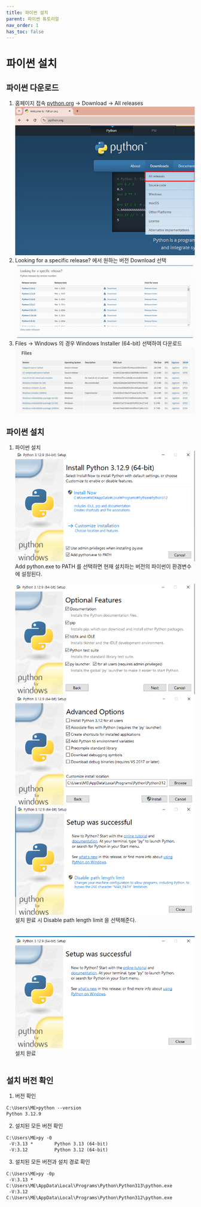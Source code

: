```yaml
---
title: 파이썬 설치
parent: 파이썬 튜토리얼
nav_order: 1
has_toc: false
---
```

# 파이썬 설치

## 파이썬 다운로드  

1. 홈페이지 접속 [python.org](https://python.org) -> Download -> All releases  
![](파이썬_설치_001.png)
2. Looking for a specific release? 에서 원하는 버전 Download 선택  
![](파이썬_설치_002.png)
3. Files -> Windows 의 경우 Windows Installer (64-bit) 선택하여 다운로드  
![](파이썬_설치_003.png)

## 파이썬 설치  

1. 파이썬 설치  
![](파이썬_설치_004.png)  
Add python.exe to PATH 를 선택하면 현재 설치하는 버전의 파이썬이 환경변수에 설정된다.<br><br>
![](파이썬_설치_005.png)  
![](파이썬_설치_006.png)  
![](파이썬_설치_007.png)  
설치 완료 시 Disable path length limit 을 선택해준다.<br><br>  
![](파이썬_설치_008.png)  
설치 완료<br><br>

## 설치 버전 확인  
1. 버전 확인  
```
C:\Users\ME>python --version
Python 3.12.9
```
2. 설치된 모든 버전 확인  
```
C:\Users\ME>py -0
 -V:3.13 *        Python 3.13 (64-bit)
 -V:3.12          Python 3.12 (64-bit)
```
3. 설치된 모든 버전과 설치 경로 확인  
```
C:\Users\ME>py -0p
 -V:3.13 *        C:\Users\ME\AppData\Local\Programs\Python\Python313\python.exe
 -V:3.12          C:\Users\ME\AppData\Local\Programs\Python\Python312\python.exe
```